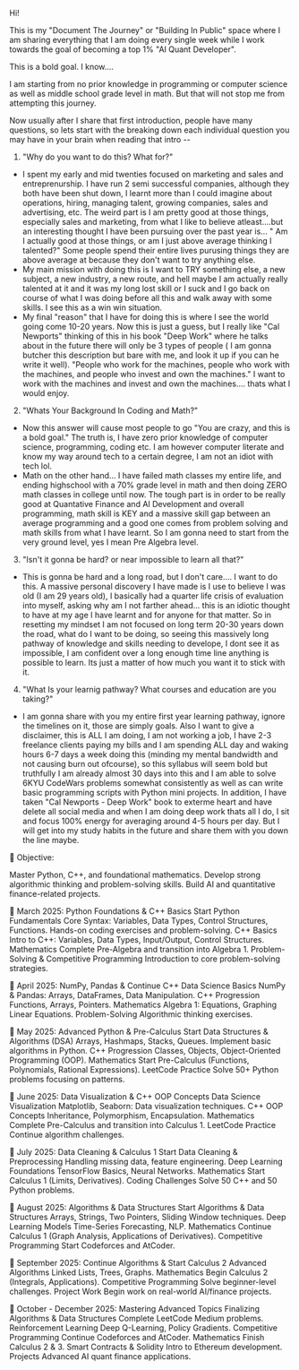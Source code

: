 Hi!

This is my "Document The Journey" or "Building In Public" space where I am sharing everything that I am doing every single week while I work towards the goal of becoming a top 1% "AI Quant Developer".

This is a bold goal. I know....

I am starting from no prior knowledge in programming or computer science as well as middle school grade level in math. But that will not stop me from attempting this journey.

Now usually after I share that first introduction, people have many questions, so lets start with the breaking down each individual question you may have in your brain when reading that intro --

1. "Why do you want to do this? What for?"

- I spent my early and mid twenties focused on marketing and sales and entreprenurship. I have run 2 semi successful companies, although they both have been shut down, I learnt more than I could imagine about operations, hiring, managing talent, growing companies, sales and advertising, etc. The weird part is I am pretty good at those things, especially sales and marketing, from what I like to believe atleast....but an interesting thought I have been pursuing over the past year is... " Am I actually good at those things, or am I just above average thinking I talented?" Some people spend their entire lives purusing things they are above average at because they don't want to try anything else. 
- My main mission with doing this is I want to TRY something else, a new subject, a new industry, a new route, and hell maybe I am actually really talented at it and it was my long lost skill or I suck and I go back on course of what I was doing before all this and walk away with some skills. I see this as a win win situation.
- My final "reason" that I have for doing this is where I see the world going come 10-20 years. Now this is just a guess, but I really like "Cal Newports" thinking of this in his book "Deep Work" where he talks about in the future there will only be 3 types of people ( I am gonna butcher this description but bare with me, and look it up if you can he write it well). "People who work for the machines, people who work with the machines, and people who invest and own the machines." I want to work with the machines and invest and own the machines.... thats what I would enjoy.

2. "Whats Your Background In Coding and Math?" 
- Now this answer will cause most people to go "You are crazy, and this is a bold goal." The truth is, I have zero prior knowledge of computer science, programming, coding etc. I am however computer literate and know my way around tech to a certain degree, I am not an idiot with tech lol.
- Math on the other hand... I have failed math classes my entire life, and ending highschool with a 70% grade level in math and then doing ZERO math classes in college until now. The tough part is in order to be really good at Quantative Finance and AI Development and overall programming, math skill is KEY and a massive skill gap between an average programming and a good one comes from problem solving and math skills from what I have learnt. So I am gonna need to start from the very ground level, yes I mean Pre Algebra level.



3. "Isn't it gonna be hard? or near impossible to learn all that?"

- This is gonna be hard and a long road, but I don't care.... I want to do this. A massive personal discovery I have made is I use to believe I was old (I am 29 years old), I basically had a quarter life crisis of evaluation into myself, asking why am I not farther ahead... this is an idiotic thought to have at my age I have learnt and for anyone for that matter. So in resetting my mindset I am not focused on long term 20-30 years down the road, what do I want to be doing, so seeing this massively long pathway of knowledge and skills needing to develope, I dont see it as impossible, I am confident over a long enough time line anything is possible to learn. Its just a matter of how much you want it to stick with it.



4. "What Is your learnig pathway? What courses and education are you taking?"

- I am gonna share with you my entire first year learning pathway, ignore the timelines on it, those are simply goals. Also I want to give a disclaimer, this is ALL I am doing, I am not working a job, I have 2-3 freelance clients paying my bills and I am spending ALL day and waking hours 6-7 days a week doing this (minding my mental bandwidth and not causing burn out ofcourse), so this syllabus will seem bold but truthfully I am already almost 30 days into this and I am able to solve 6KYU CodeWars problems somewhat consistently as well as can write basic programming scripts with Python mini projects. In addition, I have taken "Cal Newports - Deep Work" book to exterme heart and have delete all social media and when I am doing deep work thats all I do, I sit and focus 100% energy for averaging around 4-5 hours per day. But I will get into my study habits in the future and share them with you down the line maybe.


📌 Objective:

Master Python, C++, and foundational mathematics.
Develop strong algorithmic thinking and problem-solving skills.
Build AI and quantitative finance-related projects.

📅 March 2025: Python Foundations & C++ Basics Start
Python Fundamentals
Core Syntax: Variables, Data Types, Control Structures, Functions.
Hands-on coding exercises and problem-solving.
C++ Basics
Intro to C++: Variables, Data Types, Input/Output, Control Structures.
Mathematics
Complete Pre-Algebra and transition into Algebra 1.
Problem-Solving & Competitive Programming
Introduction to core problem-solving strategies.


📅 April 2025: NumPy, Pandas & Continue C++
Data Science Basics
NumPy & Pandas: Arrays, DataFrames, Data Manipulation.
C++ Progression
Functions, Arrays, Pointers.
Mathematics
Algebra 1: Equations, Graphing Linear Equations.
Problem-Solving
Algorithmic thinking exercises.


📅 May 2025: Advanced Python & Pre-Calculus Start
Data Structures & Algorithms (DSA)
Arrays, Hashmaps, Stacks, Queues.
Implement basic algorithms in Python.
C++ Progression
Classes, Objects, Object-Oriented Programming (OOP).
Mathematics
Start Pre-Calculus (Functions, Polynomials, Rational Expressions).
LeetCode Practice
Solve 50+ Python problems focusing on patterns.


📅 June 2025: Data Visualization & C++ OOP Concepts
Data Science Visualization
Matplotlib, Seaborn: Data visualization techniques.
C++ OOP Concepts
Inheritance, Polymorphism, Encapsulation.
Mathematics
Complete Pre-Calculus and transition into Calculus 1.
LeetCode Practice
Continue algorithm challenges.


📅 July 2025: Data Cleaning & Calculus 1 Start
Data Cleaning & Preprocessing
Handling missing data, feature engineering.
Deep Learning Foundations
TensorFlow Basics, Neural Networks.
Mathematics
Start Calculus 1 (Limits, Derivatives).
Coding Challenges
Solve 50 C++ and 50 Python problems.


📅 August 2025: Algorithms & Data Structures Start
Algorithms & Data Structures
Arrays, Strings, Two Pointers, Sliding Window techniques.
Deep Learning Models
Time-Series Forecasting, NLP.
Mathematics
Continue Calculus 1 (Graph Analysis, Applications of Derivatives).
Competitive Programming
Start Codeforces and AtCoder.


📅 September 2025: Continue Algorithms & Start Calculus 2
Advanced Algorithms
Linked Lists, Trees, Graphs.
Mathematics
Begin Calculus 2 (Integrals, Applications).
Competitive Programming
Solve beginner-level challenges.
Project Work
Begin work on real-world AI/finance projects.


📅 October - December 2025: Mastering Advanced Topics
Finalizing Algorithms & Data Structures
Complete LeetCode Medium problems.
Reinforcement Learning
Deep Q-Learning, Policy Gradients.
Competitive Programming
Continue Codeforces and AtCoder.
Mathematics
Finish Calculus 2 & 3.
Smart Contracts & Solidity
Intro to Ethereum development.
Projects
Advanced AI quant finance applications.
